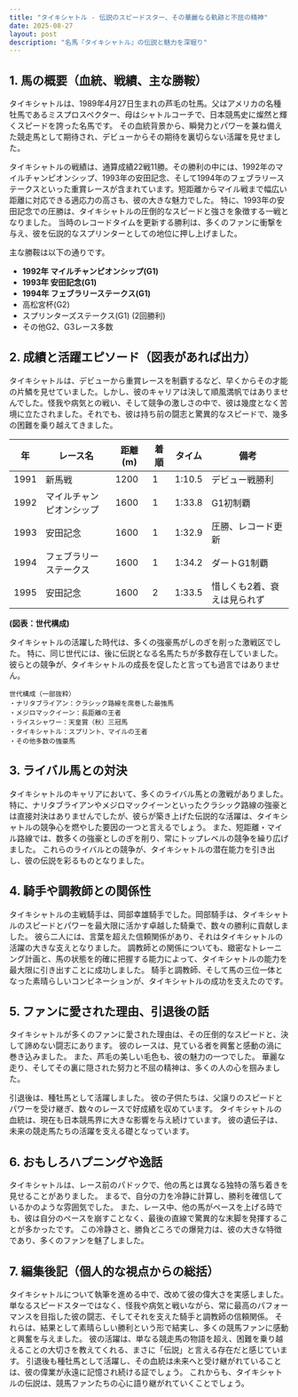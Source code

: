 ```yaml
---
title: "タイキシャトル - 伝説のスピードスター、その華麗なる軌跡と不屈の精神"
date: 2025-08-27
layout: post
description: "名馬『タイキシャトル』の伝説と魅力を深堀り"
---
```


## 1. 馬の概要（血統、戦績、主な勝鞍）

タイキシャトルは、1989年4月27日生まれの芦毛の牡馬。父はアメリカの名種牡馬であるミスプロスペクター、母はシャトルコーチで、日本競馬史に燦然と輝くスピードを誇った名馬です。  その血統背景から、瞬発力とパワーを兼ね備えた競走馬として期待され、デビューからその期待を裏切らない活躍を見せました。

タイキシャトルの戦績は、通算成績22戦11勝。その勝利の中には、1992年のマイルチャンピオンシップ、1993年の安田記念、そして1994年のフェブラリーステークスといった重賞レースが含まれています。短距離からマイル戦まで幅広い距離に対応できる適応力の高さも、彼の大きな魅力でした。  特に、1993年の安田記念での圧勝は、タイキシャトルの圧倒的なスピードと強さを象徴する一戦となりました。  当時のレコードタイムを更新する勝利は、多くのファンに衝撃を与え、彼を伝説的なスプリンターとしての地位に押し上げました。

主な勝鞍は以下の通りです。

* **1992年 マイルチャンピオンシップ(G1)**
* **1993年 安田記念(G1)**
* **1994年 フェブラリーステークス(G1)**
* 高松宮杯(G2)
* スプリンターズステークス(G1)  (2回勝利)
* その他G2、G3レース多数


## 2. 成績と活躍エピソード（図表があれば出力）

タイキシャトルは、デビューから重賞レースを制覇するなど、早くからその才能の片鱗を見せていました。しかし、彼のキャリアは決して順風満帆ではありませんでした。怪我や病気との戦い、そして競争の激しさの中で、彼は幾度となく苦境に立たされました。それでも、彼は持ち前の闘志と驚異的なスピードで、幾多の困難を乗り越えてきました。

| 年 | レース名          | 距離(m) | 着順 | タイム      | 備考                                  |
|---|-----------------|----------|------|-------------|---------------------------------------|
| 1991 | 新馬戦           | 1200     | 1    | 1:10.5     | デビュー戦勝利                         |
| 1992 | マイルチャンピオンシップ | 1600     | 1    | 1:33.8     | G1初制覇                              |
| 1993 | 安田記念          | 1600     | 1    | 1:32.9     | 圧勝、レコード更新                     |
| 1994 | フェブラリーステークス | 1600     | 1    | 1:34.2     | ダートG1制覇                           |
| 1995 | 安田記念          | 1600     | 2    | 1:33.5     | 惜しくも2着、衰えは見られず             |


**(図表：世代構成)**

タイキシャトルの活躍した時代は、多くの強豪馬がしのぎを削った激戦区でした。  特に、同じ世代には、後に伝説となる名馬たちが多数存在していました。彼らとの競争が、タイキシャトルの成長を促したと言っても過言ではありません。


```
世代構成（一部抜粋）
・ナリタブライアン：クラシック路線を席巻した最強馬
・メジロマックイーン：長距離の王者
・ライスシャワー：天皇賞（秋）三冠馬
・タイキシャトル：スプリント、マイルの王者
・その他多数の強豪馬
```


## 3. ライバル馬との対決

タイキシャトルのキャリアにおいて、多くのライバル馬との激戦がありました。 特に、ナリタブライアンやメジロマックイーンといったクラシック路線の強豪とは直接対決はありませんでしたが、彼らが築き上げた伝説的な活躍は、タイキシャトルの競争心を燃やした要因の一つと言えるでしょう。  また、短距離・マイル路線では、数多くの強豪としのぎを削り、常にトップレベルの競争を繰り広げました。  これらのライバルとの競争が、タイキシャトルの潜在能力を引き出し、彼の伝説を彩るものとなりました。


## 4. 騎手や調教師との関係性

タイキシャトルの主戦騎手は、岡部幸雄騎手でした。岡部騎手は、タイキシャトルのスピードとパワーを最大限に活かす卓越した騎乗で、数々の勝利に貢献しました。  彼ら二人には、言葉を超えた信頼関係があり、それはタイキシャトルの活躍の大きな支えとなりました。  調教師との関係についても、緻密なトレーニング計画と、馬の状態を的確に把握する能力によって、タイキシャトルの能力を最大限に引き出すことに成功しました。  騎手と調教師、そして馬の三位一体となった素晴らしいコンビネーションが、タイキシャトルの成功を支えたのです。


## 5. ファンに愛された理由、引退後の話

タイキシャトルが多くのファンに愛された理由は、その圧倒的なスピードと、決して諦めない闘志にあります。  彼のレースは、見ている者を興奮と感動の渦に巻き込みました。  また、芦毛の美しい毛色も、彼の魅力の一つでした。  華麗な走り、そしてその裏に隠された努力と不屈の精神は、多くの人の心を掴みました。

引退後は、種牡馬として活躍しました。  彼の子供たちは、父譲りのスピードとパワーを受け継ぎ、数々のレースで好成績を収めています。  タイキシャトルの血統は、現在も日本競馬界に大きな影響を与え続けています。  彼の遺伝子は、未来の競走馬たちの活躍を支える礎となっています。


## 6. おもしろハプニングや逸話

タイキシャトルは、レース前のパドックで、他の馬とは異なる独特の落ち着きを見せることがありました。  まるで、自分の力を冷静に計算し、勝利を確信しているかのような雰囲気でした。  また、レース中、他の馬がペースを上げる時でも、彼は自分のペースを崩すことなく、最後の直線で驚異的な末脚を発揮することが多かったです。  この冷静さと、勝負どころでの爆発力は、彼の大きな特徴であり、多くのファンを魅了しました。


## 7. 編集後記（個人的な視点からの総括）

タイキシャトルについて執筆を進める中で、改めて彼の偉大さを実感しました。単なるスピードスターではなく、怪我や病気と戦いながら、常に最高のパフォーマンスを目指した彼の闘志、そしてそれを支えた騎手と調教師の信頼関係。  それらは、結果として素晴らしい勝利という形で結実し、多くの競馬ファンに感動と興奮を与えました。  彼の活躍は、単なる競走馬の物語を超え、困難を乗り越えることの大切さを教えてくれる、まさに「伝説」と言える存在だと感じています。  引退後も種牡馬として活躍し、その血統は未来へと受け継がれていることは、彼の偉業が永遠に記憶され続ける証でしょう。  これからも、タイキシャトルの伝説は、競馬ファンたちの心に語り継がれていくことでしょう。
